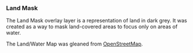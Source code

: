### Land Mask
The Land Mask overlay layer is a representation of land in dark grey. It was created as a way to mask land-covered areas to focus only on areas of water.

The Land/Water Map was gleaned from [OpenStreetMap](https://www.openstreetmap.org/copyright). 
